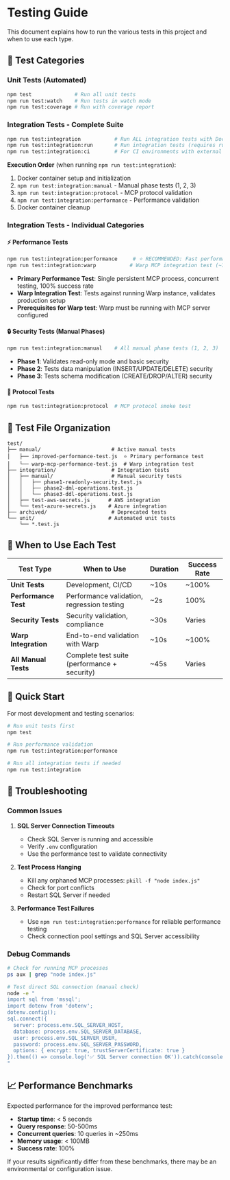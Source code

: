 # Testing Guide

This document explains how to run the various tests in this project and when to use each type.

## 🧪 Test Categories

### Unit Tests (Automated)

```bash
npm test              # Run all unit tests
npm run test:watch    # Run tests in watch mode
npm run test:coverage # Run with coverage report
```

### Integration Tests - Complete Suite

```bash
npm run test:integration           # Run ALL integration tests with Docker
npm run test:integration:run       # Run integration tests (requires running database)
npm run test:integration:ci        # For CI environments with external database
```

**Execution Order** (when running `npm run test:integration`):

1. Docker container setup and initialization
2. `npm run test:integration:manual` - Manual phase tests (1, 2, 3)
3. `npm run test:integration:protocol` - MCP protocol validation
4. `npm run test:integration:performance` - Performance validation
5. Docker container cleanup

### Integration Tests - Individual Categories

#### ⚡ Performance Tests

```bash
npm run test:integration:performance     # ⭐ RECOMMENDED: Fast performance test (~2s)
npm run test:integration:warp           # Warp MCP integration test (~10s)
```

- **Primary Performance Test**: Single persistent MCP process, concurrent testing, 100% success rate
- **Warp Integration Test**: Tests against running Warp instance, validates production setup
- **Prerequisites for Warp test**: Warp must be running with MCP server configured

#### 🔒 Security Tests (Manual Phases)

```bash
npm run test:integration:manual    # All manual phase tests (1, 2, 3)
```

- **Phase 1**: Validates read-only mode and basic security
- **Phase 2**: Tests data manipulation (INSERT/UPDATE/DELETE) security
- **Phase 3**: Tests schema modification (CREATE/DROP/ALTER) security

#### 📡 Protocol Tests

```bash
npm run test:integration:protocol  # MCP protocol smoke test
```

## 📁 Test File Organization

```text
test/
├── manual/                       # Active manual tests
│   ├── improved-performance-test.js  ⭐ Primary performance test
│   └── warp-mcp-performance-test.js  # Warp integration test
├── integration/                  # Integration tests
│   ├── manual/                   # Manual security tests
│   │   ├── phase1-readonly-security.test.js
│   │   ├── phase2-dml-operations.test.js
│   │   └── phase3-ddl-operations.test.js
│   ├── test-aws-secrets.js      # AWS integration
│   └── test-azure-secrets.js    # Azure integration
├── archived/                     # Deprecated tests
└── unit/                        # Automated unit tests
    └── *.test.js
```

## 🎯 When to Use Each Test

| Test Type            | When to Use                                  | Duration | Success Rate |
| -------------------- | -------------------------------------------- | -------- | ------------ |
| **Unit Tests**       | Development, CI/CD                           | ~10s     | ~100%        |
| **Performance Test** | Performance validation, regression testing   | ~2s      | 100%         |
| **Security Tests**   | Security validation, compliance              | ~30s     | Varies       |
| **Warp Integration** | End-to-end validation with Warp              | ~10s     | ~100%        |
| **All Manual Tests** | Complete test suite (performance + security) | ~45s     | Varies       |

## 🚀 Quick Start

For most development and testing scenarios:

```bash
# Run unit tests first
npm test

# Run performance validation
npm run test:integration:performance

# Run all integration tests if needed
npm run test:integration
```

## 🔧 Troubleshooting

### Common Issues

1. **SQL Server Connection Timeouts**
   - Check SQL Server is running and accessible
   - Verify `.env` configuration
   - Use the performance test to validate connectivity

2. **Test Process Hanging**
   - Kill any orphaned MCP processes: `pkill -f "node index.js"`
   - Check for port conflicts
   - Restart SQL Server if needed

3. **Performance Test Failures**
   - Use `npm run test:integration:performance` for reliable performance testing
   - Check connection pool settings and SQL Server accessibility

### Debug Commands

```bash
# Check for running MCP processes
ps aux | grep "node index.js"

# Test direct SQL connection (manual check)
node -e "
import sql from 'mssql';
import dotenv from 'dotenv';
dotenv.config();
sql.connect({
  server: process.env.SQL_SERVER_HOST,
  database: process.env.SQL_SERVER_DATABASE,
  user: process.env.SQL_SERVER_USER,
  password: process.env.SQL_SERVER_PASSWORD,
  options: { encrypt: true, trustServerCertificate: true }
}).then(() => console.log('✅ SQL Server connection OK')).catch(console.error);
"
```

## 📈 Performance Benchmarks

Expected performance for the improved performance test:

- **Startup time**: < 5 seconds
- **Query response**: 50-500ms
- **Concurrent queries**: 10 queries in ~250ms
- **Memory usage**: < 100MB
- **Success rate**: 100%

If your results significantly differ from these benchmarks, there may be an environmental or configuration issue.
